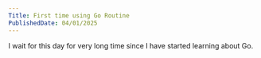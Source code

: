 ```yaml
---
Title: First time using Go Routine
PublishedDate: 04/01/2025
---
```


I wait for this day for very long time since I have started learning about Go.
